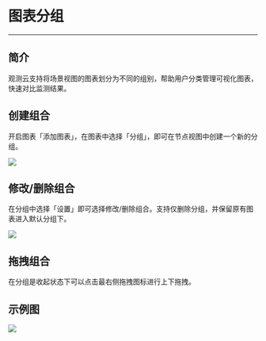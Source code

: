 # 图表分组
---

## 简介

观测云支持将场景视图的图表划分为不同的组别，帮助用户分类管理可视化图表，快速对比监测结果。

## 创建组合

开启图表「添加图表」，在图表中选择「分组」，即可在节点视图中创建一个新的分组。

![](../img/chart029.png)

## 修改/删除组合

在分组中选择「设置」即可选择修改/删除组合。支持仅删除分组，并保留原有图表进入默认分组下。

![](../img/group2.png)

## 拖拽组合

在分组是收起状态下可以点击最右侧拖拽图标进行上下拖拽。

## 示例图

![](../img/group1.png)

